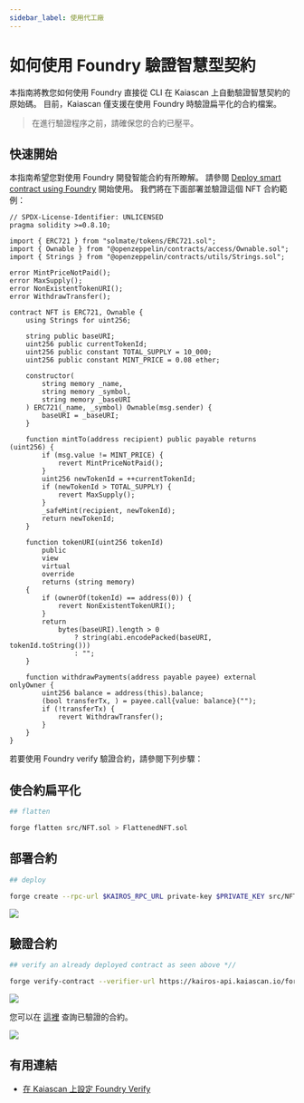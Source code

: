```yaml
---
sidebar_label: 使用代工廠
---
```


# 如何使用 Foundry 驗證智慧型契約

本指南將教您如何使用 Foundry 直接從 CLI 在 Kaiascan 上自動驗證智慧契約的原始碼。 目前，Kaiascan 僅支援在使用 Foundry 時驗證扁平化的合約檔案。

> 在進行驗證程序之前，請確保您的合約已壓平。

## 快速開始

本指南希望您對使用 Foundry 開發智能合約有所瞭解。 請參閱  [Deploy smart contract using Foundry](../deploy/foundry.md) 開始使用。   我們將在下面部署並驗證這個 NFT 合約範例：

```solidity
// SPDX-License-Identifier: UNLICENSED
pragma solidity >=0.8.10;

import { ERC721 } from "solmate/tokens/ERC721.sol";
import { Ownable } from "@openzeppelin/contracts/access/Ownable.sol";
import { Strings } from "@openzeppelin/contracts/utils/Strings.sol";

error MintPriceNotPaid();
error MaxSupply();
error NonExistentTokenURI();
error WithdrawTransfer();

contract NFT is ERC721, Ownable {
    using Strings for uint256;

    string public baseURI;
    uint256 public currentTokenId;
    uint256 public constant TOTAL_SUPPLY = 10_000;
    uint256 public constant MINT_PRICE = 0.08 ether;

    constructor(
        string memory _name,
        string memory _symbol,
        string memory _baseURI
    ) ERC721(_name, _symbol) Ownable(msg.sender) {
        baseURI = _baseURI;
    }

    function mintTo(address recipient) public payable returns (uint256) {
        if (msg.value != MINT_PRICE) {
            revert MintPriceNotPaid();
        }
        uint256 newTokenId = ++currentTokenId;
        if (newTokenId > TOTAL_SUPPLY) {
            revert MaxSupply();
        }
        _safeMint(recipient, newTokenId);
        return newTokenId;
    }

    function tokenURI(uint256 tokenId)
        public
        view
        virtual
        override
        returns (string memory)
    {
        if (ownerOf(tokenId) == address(0)) {
            revert NonExistentTokenURI();
        }
        return
            bytes(baseURI).length > 0
                ? string(abi.encodePacked(baseURI, tokenId.toString()))
                : "";
    }

    function withdrawPayments(address payable payee) external onlyOwner {
        uint256 balance = address(this).balance;
        (bool transferTx, ) = payee.call{value: balance}("");
        if (!transferTx) {
            revert WithdrawTransfer();
        }
    }
}
```

若要使用 Foundry verify 驗證合約，請參閱下列步驟：

## 使合約扁平化

```bash
## flatten

forge flatten src/NFT.sol > FlattenedNFT.sol
```

## 部署合約

```bash
## deploy

forge create --rpc-url $KAIROS_RPC_URL private-key $PRIVATE_KEY src/NFT.sol:NFT  --broadcast --constructor-args "Kento" "KT" "https://ipfs.io/ipfs/QmdcURmN1kEEtKgnbkVJJ8hrmsSWHpZvLkRgsKKoiWvW9g?filename=simple_bull.json"
```

![](/img/build/smart-contracts/verify/foundry-verify-deploy.png)

## 驗證合約

```bash
## verify an already deployed contract as seen above *//

forge verify-contract --verifier-url https://kairos-api.kaiascan.io/forge-verify-flatten --chain-id 1001 --constructor-args $(cast abi-encode "constructor(string,string,string)" "Kento" "KT" "https://ipfs.io/ipfs/QmdcURmN1kEEtKgnbkVJJ8hrmsSWHpZvLkRgsKKoiWvW9g?filename=simple_bull.json") --compiler-version v0.8.26+commit.8a97fa7a 0x06F09d3f77341B2f9bDC1E6fc2928761ba05f934 FlattenedNFT.sol:NFT --retries 1
```

![](/img/build/smart-contracts/verify/foundry-verify-bash.png)

您可以在 [這裡](https://kairos.kaiascan.io/address/0x06f09d3f77341b2f9bdc1e6fc2928761ba05f934?tabId=contract&page=1) 查詢已驗證的合約。

![](/img/build/smart-contracts/verify/foundry-verify-ks-page.png)

## 有用連結

- [在 Kaiascan 上設定 Foundry Verify](https://docs.kaiascan.io/smart-contract-verification/foundry-verify)





